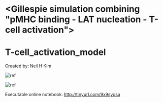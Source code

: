 # <Gillespie simulation combining "pMHC binding - LAT nucleation - T-cell activation">
# T-cell_activation_model

Created by: Neil H Kim

![ref](https://i.imgur.com/gfRofsE.png)


![ref](https://i.imgur.com/8n7tNzF.png)

Executable online notebook: http://tinyurl.com/9x9sydsa
